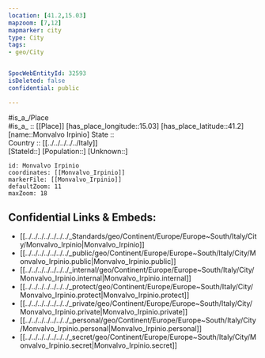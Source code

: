 ```yaml
---
location: [41.2,15.03] 
mapzoom: [7,12] 
mapmarker: city 
type: City
tags:
- geo/City


SpocWebEntityId: 32593
isDeleted: false
confidential: public

---
```

#is_a_/Place  
#is_a_ :: [[Place]] 
[has_place_longitude::15.03] 
[has_place_latitude::41.2] 
[name::Monvalvo Irpinio] 
State ::  
Country :: [[../../../../../Italy]]  
[StateId::] 
[Population::] 
[Unknown::] 


```leaflet
id: Monvalvo Irpinio
coordinates: [[Monvalvo_Irpinio]] 
markerFile: [[Monvalvo_Irpinio]] 
defaultZoom: 11 
maxZoom: 18
```


## Confidential Links & Embeds: 
- [[../../../../../../../_Standards/geo/Continent/Europe/Europe~South/Italy/City/Monvalvo_Irpinio|Monvalvo_Irpinio]] 
- [[../../../../../../../_public/geo/Continent/Europe/Europe~South/Italy/City/Monvalvo_Irpinio.public|Monvalvo_Irpinio.public]] 
- [[../../../../../../../_internal/geo/Continent/Europe/Europe~South/Italy/City/Monvalvo_Irpinio.internal|Monvalvo_Irpinio.internal]] 
- [[../../../../../../../_protect/geo/Continent/Europe/Europe~South/Italy/City/Monvalvo_Irpinio.protect|Monvalvo_Irpinio.protect]] 
- [[../../../../../../../_private/geo/Continent/Europe/Europe~South/Italy/City/Monvalvo_Irpinio.private|Monvalvo_Irpinio.private]] 
- [[../../../../../../../_personal/geo/Continent/Europe/Europe~South/Italy/City/Monvalvo_Irpinio.personal|Monvalvo_Irpinio.personal]] 
- [[../../../../../../../_secret/geo/Continent/Europe/Europe~South/Italy/City/Monvalvo_Irpinio.secret|Monvalvo_Irpinio.secret]] 
